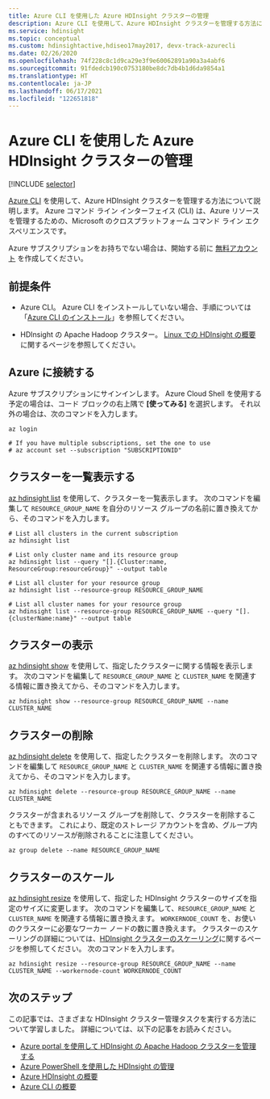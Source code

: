 ```yaml
---
title: Azure CLI を使用した Azure HDInsight クラスターの管理
description: Azure CLI を使用して、Azure HDInsight クラスターを管理する方法について説明します。 クラスターの種類には、Apache Hadoop、Spark、HBase、Storm、Kafka、Interactive Query があります。
ms.service: hdinsight
ms.topic: conceptual
ms.custom: hdinsightactive,hdiseo17may2017, devx-track-azurecli
ms.date: 02/26/2020
ms.openlocfilehash: 74f228c8c1d9ca29e3f9e60062891a90a3a4abf6
ms.sourcegitcommit: 91fdedcb190c0753180be8dc7db4b1d6da9854a1
ms.translationtype: HT
ms.contentlocale: ja-JP
ms.lasthandoff: 06/17/2021
ms.locfileid: "122651818"
---
```

# <a name="manage-azure-hdinsight-clusters-using-azure-cli"></a>Azure CLI を使用した Azure HDInsight クラスターの管理

[!INCLUDE [selector](includes/hdinsight-portal-management-selector.md)]

[Azure CLI](/cli/azure/) を使用して、Azure HDInsight クラスターを管理する方法について説明します。 Azure コマンド ライン インターフェイス (CLI) は、Azure リソースを管理するための、Microsoft のクロスプラットフォーム コマンド ライン エクスペリエンスです。

Azure サブスクリプションをお持ちでない場合は、開始する前に [無料アカウント](https://azure.microsoft.com/free/?WT.mc_id=A261C142F) を作成してください。

## <a name="prerequisites"></a>前提条件

* Azure CLI。 Azure CLI をインストールしていない場合、手順については「[Azure CLI のインストール](/cli/azure/install-azure-cli)」を参照してください。

* HDInsight の Apache Hadoop クラスター。 [Linux での HDInsight の概要](hadoop/apache-hadoop-linux-tutorial-get-started.md)に関するページを参照してください。

## <a name="connect-to-azure"></a>Azure に接続する

Azure サブスクリプションにサインインします。 Azure Cloud Shell を使用する予定の場合は、コード ブロックの右上隅で **[使ってみる]** を選択します。 それ以外の場合は、次のコマンドを入力します。

```azurecli-interactive
az login

# If you have multiple subscriptions, set the one to use
# az account set --subscription "SUBSCRIPTIONID"
```

## <a name="list-clusters"></a>クラスターを一覧表示する

[az hdinsight list](/cli/azure/hdinsight#az_hdinsight_list) を使用して、クラスターを一覧表示します。 次のコマンドを編集して `RESOURCE_GROUP_NAME` を自分のリソース グループの名前に置き換えてから、そのコマンドを入力します。

```azurecli-interactive
# List all clusters in the current subscription
az hdinsight list

# List only cluster name and its resource group
az hdinsight list --query "[].{Cluster:name, ResourceGroup:resourceGroup}" --output table

# List all cluster for your resource group
az hdinsight list --resource-group RESOURCE_GROUP_NAME

# List all cluster names for your resource group
az hdinsight list --resource-group RESOURCE_GROUP_NAME --query "[].{clusterName:name}" --output table
```

## <a name="show-cluster"></a>クラスターの表示

[az hdinsight show](/cli/azure/hdinsight#az_hdinsight_show) を使用して、指定したクラスターに関する情報を表示します。 次のコマンドを編集して `RESOURCE_GROUP_NAME` と `CLUSTER_NAME` を関連する情報に置き換えてから、そのコマンドを入力します。

```azurecli-interactive
az hdinsight show --resource-group RESOURCE_GROUP_NAME --name CLUSTER_NAME
```

## <a name="delete-clusters"></a>クラスターの削除

[az hdinsight delete](/cli/azure/hdinsight#az_hdinsight_delete) を使用して、指定したクラスターを削除します。 次のコマンドを編集して `RESOURCE_GROUP_NAME` と `CLUSTER_NAME` を関連する情報に置き換えてから、そのコマンドを入力します。

```azurecli-interactive
az hdinsight delete --resource-group RESOURCE_GROUP_NAME --name CLUSTER_NAME
```

クラスターが含まれるリソース グループを削除して、クラスターを削除することもできます。 これにより、既定のストレージ アカウントを含め、グループ内のすべてのリソースが削除されることに注意してください。

```azurecli-interactive
az group delete --name RESOURCE_GROUP_NAME
```

## <a name="scale-clusters"></a>クラスターのスケール

[az hdinsight resize](/cli/azure/hdinsight#az_hdinsight_resize) を使用して、指定した HDInsight クラスターのサイズを指定のサイズに変更します。 次のコマンドを編集して、`RESOURCE_GROUP_NAME` と `CLUSTER_NAME` を関連する情報に置き換えます。 `WORKERNODE_COUNT` を、お使いのクラスターに必要なワーカー ノードの数に置き換えます。 クラスターのスケーリングの詳細については、[HDInsight クラスターのスケーリング](./hdinsight-scaling-best-practices.md)に関するページを参照してください。 次のコマンドを入力します。

```azurecli-interactive
az hdinsight resize --resource-group RESOURCE_GROUP_NAME --name CLUSTER_NAME --workernode-count WORKERNODE_COUNT
```

## <a name="next-steps"></a>次のステップ

この記事では、さまざまな HDInsight クラスター管理タスクを実行する方法について学習しました。 詳細については、以下の記事をお読みください。

* [Azure portal を使用して HDInsight の Apache Hadoop クラスターを管理する](hdinsight-administer-use-portal-linux.md)
* [Azure PowerShell を使用した HDInsight の管理](hdinsight-administer-use-powershell.md)
* [Azure HDInsight の概要](hadoop/apache-hadoop-linux-tutorial-get-started.md)
* [Azure CLI の概要](/cli/azure/get-started-with-azure-cli)

